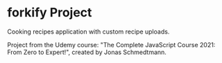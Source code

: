 # forkify Project

Cooking recipes application with custom recipe uploads.

Project from the Udemy course: "The Complete JavaScript Course 2021: From Zero to Expert!", created by Jonas Schmedtmann.
